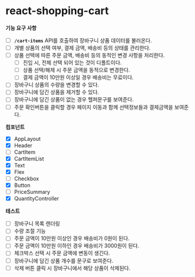 # react-shopping-cart

**기능 요구 사항**

- [ ] **`/cart-items`** API를 호출하여 장바구니 상품 데이터를 불러온다.
- [ ] 개별 상품의 선택 여부, 결제 금액, 배송비 등의 상태를 관리한다.
- [ ] 상품 선택에 따른 주문 금액, 배송비 등의 동적인 변경 사항을 처리한다.
  - [ ] 진입 시, 전체 선택 되어 있는 것이 디폴트이다.
  - [ ] 상품 선택/해제 시 주문 금액을 동적으로 변경한다.
  - [ ] 결제 금액이 10만원 이상일 경우 배송비는 무료이다.
- [ ] 장바구니 상품의 수량을 변경할 수 있다.
- [ ] 장바구니에 담긴 상품을 제거할 수 있다.
- [ ] 장바구니에 담긴 상품이 없는 경우 헬퍼문구를 보여준다.
- [ ] 주문 확인버튼을 클릭할 경우 페이지 이동과 함께 선택정보들과 결제금액을 보여준다.

**컴포넌트**

- [x] AppLayout
- [x] Header
- [ ] CartItem
- [x] CartItemList
- [x] Text
- [x] Flex
- [ ] Checkbox
- [x] Button
- [ ] PriceSummary
- [x] QuantityController

**테스트**

- [ ] 장바구니 목록 렌더링
- [ ] 수량 조절 기능
- [ ] 주문 금액이 10만원 이상인 경우 배송비가 0원이 된다.
- [ ] 주문 금액이 10만원 이하인 경우 배송비가 3000원이 된다.
- [ ] 체크박스 선택 시 주문 금액에 변동이 생긴다.
- [ ] 장바구니에 담긴 상품 개수를 문구로 보여준다.
- [ ] 삭제 버튼 클릭 시 장바구니에서 해당 상품이 삭제된다.
